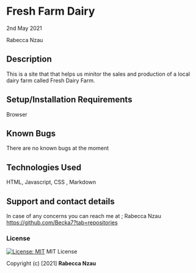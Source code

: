# Fresh Farm Dairy

2nd May 2021

 Rabecca Nzau 
## Description
This is  a site that that helps us minitor the sales and production of a local dairy farm called Fresh Dairy Farm.
## Setup/Installation Requirements
Browser

## Known Bugs
There are no known bugs at the moment
## Technologies Used
HTML,
Javascript,
CSS ,
Markdown
## Support and contact details
In case of any concerns you can reach me at ;
Rabecca Nzau
https://github.com/Becka7?tab=repositories 
### License
[![License: MIT](https://img.shields.io/badge/License-MIT-yellow.svg)](https://opensource.org/licenses/MIT)
MIT License

Copyright (c) [2021] **Rabecca Nzau**